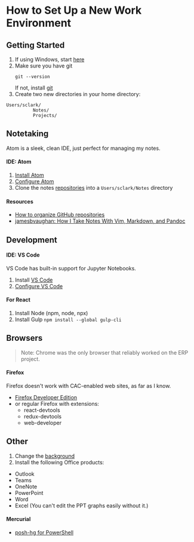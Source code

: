 # How to Set Up a New Work Environment

## Getting Started
1. If using Windows, start [here](windows-only.md)
1. Make sure you have git
    ```
    git --version
    ```
    If not, install [git](https://git-scm.com/downloads)
1. Create two new directories in your home directory:
  ```
  Users/sclark/
            Notes/
            Projects/
  ```

## Notetaking
Atom is a sleek, clean IDE, just perfect for managing my notes.

#### IDE: Atom
1. [Install Atom](https://atom.io)
1. [Configure Atom](set-up-atom.md)
1. Clone the notes [repositories](https://github.com/shylaclark-notes) into a `Users/sclark/Notes` directory

#### Resources
- [How to organize GitHub repositories](https://andreicioara.com/how-i-organize-my-github-repositories-ce877db2e8b6)
- [jamesbvaughan: How I Take Notes With Vim, Markdown, and Pandoc](https://jamesbvaughan.com/markdown-pandoc-notes/)

## Development

#### IDE: VS Code
VS Code has built-in support for Jupyter Notebooks.

1. Install [VS Code](https://code.visualstudio.com/)
1. [Configure VS Code](set-up-vscode.md)

#### For React
1. Install Node (npm, node, npx)
1. Install Gulp `npm install --global gulp-cli`

## Browsers
> Note: Chrome was the only browser that reliably worked on the ERP project.

#### Firefox
Firefox doesn't work with CAC-enabled web sites, as far as I know.

* [Firefox Developer Edition](https://www.mozilla.org/en-US/firefox/68.0a2/firstrun/)
* or regular Firefox with extensions:
  * react-devtools
  * redux-devtools
  * web-developer


## Other
1. Change the [background](static/)
1. Install the following Office products:
  * Outlook
  * Teams
  * OneNote
  * PowerPoint
  * Word
  * Excel (You can't edit the PPT graphs easily without it.)


#### Mercurial
* [posh-hg for PowerShell](https://github.com/JeremySkinner/posh-hg)
